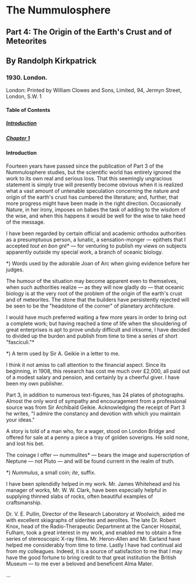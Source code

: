 # The Nummulosphere

## Part 4: The Origin of the Earth's Crust and of Meteorites

## By Randolph Kirkpatrick

### 1930. London.

London: Printed by William Clowes and Sons, Limited, 94, Jermyn Street, London, S.W. 1

#### Table of Contents

##### [Introduction]()

##### [Chapter 1]()

#### Introduction

Fourteen years have passed since the publication of Part 3 of the Nummulosphere studies, but the scientific world has entirely ignored the work to its own real and serious loss. That this seemingly ungracious statement is simply true will presently become obvious when it is realized what a vast amount of untenable speculation concerning the nature and origin of the earth's crust has cumbered the literature; and, further, that more progress might have been made in the right direction. Occasionally Nature, in her irony, imposes on babes the task of adding to the wisdom of the wise, and when this happens it would be well for the wise to take heed of the message.

I have been regarded by certain official and academic orthodox authorities as a presumptuous person, a lunatic, a sensation-monger — epithets that I accepted _tout en bon gré_* — for venturing to publish my views on subjects apparently outside my special work, a branch of oceanic biology.

*) Words used by the adorable Joan of Arc when giving evidence before her judges.

The humour of the situation may become apparent even to themselves, when such authorities realize — as they will now gladly do — that oceanic biology is at the very root of the problem of the origin of the earth's crust and of meteorites. The stone that the builders have persistently rejected will be seen to be the "headstone of the corner" of planetary architecture.

I would have much preferred waiting a few more years in order to bring out a complete work; but having reached a time of life when the shouldering of great enterprises is apt to prove unduly difficult and irksome, I have decided to divided up the burden and publish from time to time a series of short "fasciculi."*

*) A term used by Sir A. Geikie in a letter to me.

I think it not amiss to call attention to the financial aspect. Since its beginning, in 1908, this research has cost me much over £2,000, all paid out of a modest salary and pension, and certainly by a cheerful giver. I have been my own publisher.

Part 3, in addition to numerous text-figures, has 24 plates of photographs. Almost the only word of sympathy and encouragement from a professional source was from Sir Archibald Geikie. Acknowledging the receipt of Part 3 he writes, "I admire the constancy and devotion with which you maintain your ideas."

A story is told of a man who, for a wager, stood on London Bridge and offered for sale at a penny a piece a tray of golden soverigns. He sold none, and lost his bet.

The coinage I offer — nummulites* — bears the image and superscription of Neptune — not Pluto — and will be found current in the realm of truth.

*) _Nummulus_, a small coin; _ite_, suffix.

I have been splendidly helped in my work. Mr. James Whitehead and his manager of works, Mr. W. W. Clark, have been especially helpful in supplying thinned slabs of rocks, often beautiful examples of craftsmanship.

Dr. V. E. Pullin, Director of the Research Laboratory at Woolwich, aided me with excellent skiagraphs of siderites and aerolites. The late Dr. Robert Knox, head of the Radio-Therapeutic Department at the Cancer Hospital, Fulham, took a great interest in my work, and enabled me to obtain a fine series of stereoscopic X-ray films. Mr. Heron-Allen and Mr. Earland have helped me considerably from time to time. Lastly I have had continual aid from my colleagues. Indeed, it is a source of satisfaction to me that I may have the good fortune to bring credit to that great institution the British Museum — to me ever a beloved and beneficent Alma Mater.

...
